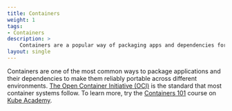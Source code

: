 ```yaml
---
title: Containers
weight: 1
tags:
- Containers
description: >
    Containers are a popular way of packaging apps and dependencies for easy portability across environments.
layout: single
---
```


Containers are one of the most common ways to package applications and their dependencies to make them reliably portable across different environments. [The Open Container Initiative (OCI)](https://www.opencontainers.org/) is the standard that most container systems follow. To learn more, try the [Containers 101](https://kube.academy/courses/containers-101) course on [Kube Academy](https://kube.academy).